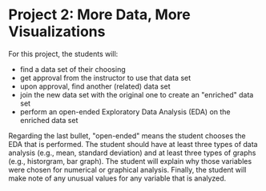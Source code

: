 # Project 2: More Data, More Visualizations

For this project, the students will:
* find a data set of their choosing
* get approval from the instructor to use that data set
* upon approval, find another (related) data set
* join the new data set with the original one to create an "enriched" data set
* perform an open-ended Exploratory Data Analysis (EDA) on the enriched data set

Regarding the last bullet, "open-ended" means the student chooses the EDA that is performed. The student should have at least three types of data analysis (e.g., mean, standard deviation) and at least three types of graphs (e.g., historgram, bar graph). The student will explain why those variables were chosen for numerical or graphical analysis. Finally, the student will make note of any unusual values for any variable that is analyzed.
